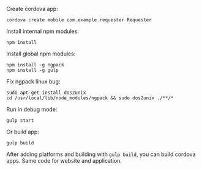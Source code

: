 Create cordova app:

    cordova create mobile com.example.requester Requester

Install internal npm modules:

    npm install

Install global npm modules:

    npm install -g ngpack
    npm install -g gulp

Fix ngpack linux bug:

    sudo apt-get install dos2unix
    cd /usr/local/lib/node_modules/ngpack && sudo dos2unix ./**/*

Run in debug mode:

    gulp start

Or build app:

    gulp build
    
After adding platforms and building with `gulp build`, you can build cordova apps. Same code for website and application.
